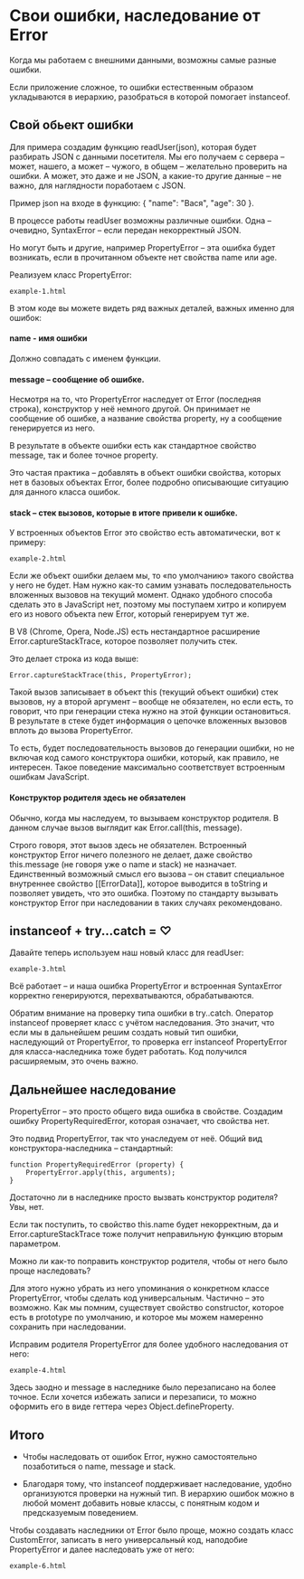 # Свои ошибки, наследование от Error

Когда мы работаем с внешними данными, возможны самые разные ошибки.

Если приложение сложное, то ошибки естественным образом укладываются в иерархию, разобраться в которой помогает instanceof.

## Свой обьект ошибки

Для примера создадим функцию readUser(json), которая будет разбирать JSON с данными посетителя. Мы его получаем с сервера – может, нашего, а может – чужого, в общем – желательно проверить на ошибки. А может, это даже и не JSON, а какие-то другие данные – не важно, для наглядности поработаем с JSON.

Пример json на входе в функцию: { "name": "Вася", "age": 30 }.

В процессе работы readUser возможны различные ошибки. Одна – очевидно, SyntaxError – если передан некорректный JSON.

Но могут быть и другие, например PropertyError – эта ошибка будет возникать, если в прочитанном объекте нет свойства name или age.

Реализуем класс PropertyError:

`example-1.html`

В этом коде вы можете видеть ряд важных деталей, важных именно для ошибок:

#### name - имя ошибки

Должно совпадать с именем функции.

#### message – сообщение об ошибке.

Несмотря на то, что PropertyError наследует от Error (последняя строка), конструктор у неё немного другой. Он принимает не сообщение об ошибке, а название свойства property, ну а сообщение генерируется из него.

В результате в объекте ошибки есть как стандартное свойство message, так и более точное property.

Это частая практика – добавлять в объект ошибки свойства, которых нет в базовых объектах Error, более подробно описывающие ситуацию для данного класса ошибок.

#### stack – стек вызовов, которые в итоге привели к ошибке.

У встроенных объектов Error это свойство есть автоматически, вот к примеру:

`example-2.html`

Если же объект ошибки делаем мы, то «по умолчанию» такого свойства у него не будет. Нам нужно как-то самим узнавать последовательность вложенных вызовов на текущий момент. Однако удобного способа сделать это в JavaScript нет, поэтому мы поступаем хитро и копируем его из нового объекта new Error, который генерируем тут же.

В V8 (Chrome, Opera, Node.JS) есть нестандартное расширение Error.captureStackTrace, которое позволяет получить стек.

Это делает строка из кода выше:

    Error.captureStackTrace(this, PropertyError);

Такой вызов записывает в объект this (текущий объект ошибки) стек вызовов, ну а второй аргумент – вообще не обязателен, но если есть, то говорит, что при генерации стека нужно на этой функции остановиться. В результате в стеке будет информация о цепочке вложенных вызовов вплоть до вызова PropertyError.

То есть, будет последовательность вызовов до генерации ошибки, но не включая код самого конструктора ошибки, который, как правило, не интересен. Такое поведение максимально соответствует встроенным ошибкам JavaScript.

#### Конструктор родителя здесь не обязателен

Обычно, когда мы наследуем, то вызываем конструктор родителя. В данном случае вызов выглядит как Error.call(this, message).

Строго говоря, этот вызов здесь не обязателен. Встроенный конструктор Error ничего полезного не делает, даже свойство this.message (не говоря уже о name и stack) не назначает. Единственный возможный смысл его вызова – он ставит специальное внутреннее свойство [[ErrorData]], которое выводится в toString и позволяет увидеть, что это ошибка. Поэтому по стандарту вызывать конструктор Error при наследовании в таких случаях рекомендовано.

## instanceof + try...catch = ♡

Давайте теперь используем наш новый класс для readUser:

`example-3.html`

Всё работает – и наша ошибка PropertyError и встроенная SyntaxError корректно генерируются, перехватываются, обрабатываются.

Обратим внимание на проверку типа ошибки в try..catch. Оператор instanceof проверяет класс с учётом наследования. Это значит, что если мы в дальнейшем решим создать новый тип ошибки, наследующий от PropertyError, то проверка err instanceof PropertyError для класса-наследника тоже будет работать. Код получился расширяемым, это очень важно.

## Дальнейшее наследование

PropertyError – это просто общего вида ошибка в свойстве. Создадим ошибку PropertyRequiredError, которая означает, что свойства нет.

Это подвид PropertyError, так что унаследуем от неё. Общий вид конструктора-наследника – стандартный:

    function PropertyRequiredError (property) {
        PropertyError.apply(this, arguments);
    }

Достаточно ли в наследнике просто вызвать конструктор родителя? Увы, нет.

Если так поступить, то свойство this.name будет некорректным, да и Error.captureStackTrace тоже получит неправильную функцию вторым параметром.

Можно ли как-то поправить конструктор родителя, чтобы от него было проще наследовать?

Для этого нужно убрать из него упоминания о конкретном классе PropertyError, чтобы сделать код универсальным. Частично – это возможно. Как мы помним, существует свойство constructor, которое есть в prototype по умолчанию, и которое мы можем намеренно сохранить при наследовании.

Исправим родителя PropertyError для более удобного наследования от него:

`example-4.html`

Здесь заодно и message в наследнике было перезаписано на более точное. Если хочется избежать записи и перезаписи, то можно оформить его в виде геттера через Object.defineProperty.

## Итого

* Чтобы наследовать от ошибок Error, нужно самостоятельно позаботиться о name, message и stack.

* Благодаря тому, что instanceof поддерживает наследование, удобно организуются проверки на нужный тип. В иерархию ошибок можно в любой момент добавить новые классы, с понятным кодом и предсказуемым поведением.

Чтобы создавать наследники от Error было проще, можно создать класс CustomError, записать в него универсальный код, наподобие PropertyError и далее наследовать уже от него:

`example-6.html`


